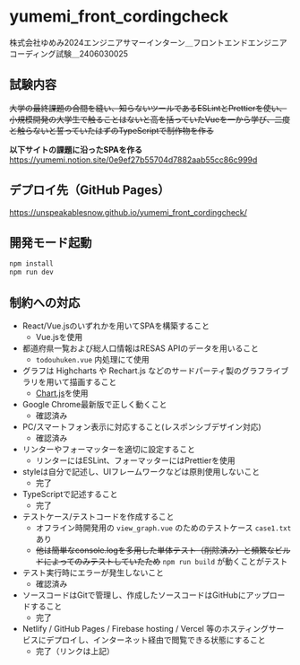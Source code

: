 # yumemi_front_cordingcheck

株式会社ゆめみ2024エンジニアサマーインターン＿フロントエンドエンジニアコーディング試験＿2406030025

## 試験内容

~~大学の最終課題の合間を縫い、知らないツールであるESLintとPrettierを使い、小規模開発の大学生で触ることはないと高を括っていたVueを一から学び、二度と触らないと誓っていたはずのTypeScriptで制作物を作る~~

**以下サイトの課題に沿ったSPAを作る**  
<https://yumemi.notion.site/0e9ef27b55704d7882aab55cc86c999d>

## デプロイ先（GitHub Pages）

<https://unspeakablesnow.github.io/yumemi_front_cordingcheck/>

## 開発モード起動

```sh
npm install
npm run dev
```

## 制約への対応

- React/Vue.jsのいずれかを用いてSPAを構築すること
  - Vue.jsを使用
- 都道府県一覧および総人口情報はRESAS APIのデータを用いること
  - `todouhuken.vue` 内処理にて使用
- グラフは Highcharts や Rechart.js などのサードパーティ製のグラフライブラリを用いて描画すること
  - [Chart.js](https://www.chartjs.org/docs/latest/)を使用
- Google Chrome最新版で正しく動くこと
  - 確認済み
- PC/スマートフォン表示に対応すること(レスポンシブデザイン対応)
  - 確認済み
- リンターやフォーマッターを適切に設定すること
  - リンターにはESLint、フォーマッターにはPrettierを使用
- styleは自分で記述し、UIフレームワークなどは原則使用しないこと
  - 完了
- TypeScriptで記述すること
  - 完了
- テストケース/テストコードを作成すること
  - オフライン時開発用の `view_graph.vue` のためのテストケース `case1.txt` あり
  - ~~他は簡単なconsole.logを多用した単体テスト（削除済み）と頻繁なビルドによってのみテストしていたため~~ `npm run build` が動くことがテスト
- テスト実行時にエラーが発生しないこと
  - 確認済み
- ソースコードはGitで管理し、作成したソースコードはGitHubにアップロードすること
  - 完了
- Netlify / GitHub Pages / Firebase hosting / Vercel 等のホスティングサービスにデプロイし、インターネット経由で閲覧できる状態にすること
  - 完了（リンクは上記）
